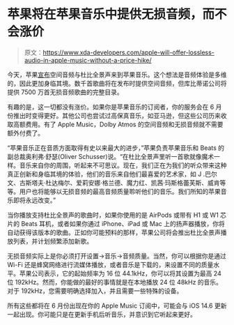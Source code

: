# 苹果将在苹果音乐中提供无损音频，而不会涨价

> 原文：<https://www.xda-developers.com/apple-will-offer-lossless-audio-in-apple-music-without-a-price-hike/>

今天，苹果[宣布](https://www.apple.com/newsroom/2021/05/apple-music-announces-spatial-audio-and-lossless-audio/)空间音频与杜比全景声来到苹果音乐。这个想法是音频体验是多维的，因此更加身临其境。数千首歌曲将在发布时提供空间音频，但库比蒂诺公司将提供 7500 万首无损音频歌曲的完整目录。

有趣的是，这一切都没有涨价。如果你是苹果音乐的订阅者，你的服务会在 6 月份推出时变得更好。其他公司也尝试过高保真音乐，如亚马逊，但这些公司历来收取高额费用。有了 Apple Music，Dolby Atmos 的空间音频和无损音频就不需要额外付费了。

“苹果音乐正在音质方面取得有史以来最大的进步，”苹果负责苹果音乐和 Beats 的副总裁奥利弗·舒瑟(Oliver Schusser)说。“在杜比全景声里听一首歌就像魔术一样。音乐来自你的周围，听起来不可思议。现在，我们正在为我们的听众带来这种真正创新和身临其境的体验，他们的音乐来自他们最喜爱的艺术家，如 J .巴尔文、古斯塔夫·杜达梅尔、爱莉安娜·格兰德、魔力红、凯茜·玛斯格蕾芙斯、威肯等等。用户也将能够以无损音频的最高音频质量聆听他们的音乐。我们所知的苹果音乐即将永远改变。”

当你播放支持杜比全景声的歌曲时，如果你使用的是 AirPods 或带有 H1 或 W1 芯片的 Beats 耳机，或者如果你通过 iPhone、iPad 或 Mac 上的扬声器播放，你将自动获得该版本的歌曲。正如你可能预料的那样，苹果公司将会推出杜比全景声播放列表，并计划频繁添加新歌。

无损音频实际上是你必须打开设置->音乐->音频质量。当然，你可以根据你是通过 Wi-Fi 还是蜂窝网络进行流媒体播放，或者音乐是下载的，来设置不同的质量水平。苹果公司表示，它的起始频率为 16 位 44.1kHz，你可以将其设置为最高 24 位 192kHz。然而，你能做的最好的事情就是在本地播放 24 位 48kHz 的音乐。对于 192kHz，您需要明确选择加入，并且需要一些特殊的设备。

所有这些都将在 6 月份出现在你的 Apple Music 订阅中，可能会与 iOS 14.6 更新一起出现。你可能只是在更新手机后听音乐，并意识到它听起来更好。